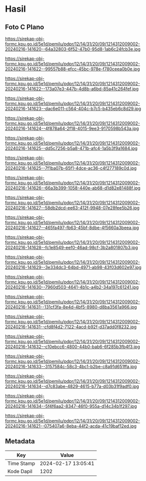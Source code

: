 # Hasil

## Foto C Plano

https://sirekap-obj-formc.kpu.go.id/5e1d/pemilu/pdpr/12/14/31/20/09/1214312009002-20240216-141620--64a32803-6f52-47b0-95d8-1ab6c24fcb3e.jpg

https://sirekap-obj-formc.kpu.go.id/5e1d/pemilu/pdpr/12/14/31/20/09/1214312009002-20240216-141622--99557b88-efcc-45bc-978e-f780ceea0b0e.jpg

https://sirekap-obj-formc.kpu.go.id/5e1d/pemilu/pdpr/12/14/31/20/09/1214312009002-20240216-141622--173a07e3-447b-4d8b-a6bd-85a41c264fef.jpg

https://sirekap-obj-formc.kpu.go.id/5e1d/pemilu/pdpr/12/14/31/20/09/1214312009002-20240216-141623--dac6e011-c564-404c-b7c5-b435eb6c8d29.jpg

https://sirekap-obj-formc.kpu.go.id/5e1d/pemilu/pdpr/12/14/31/20/09/1214312009002-20240216-141624--4f878a64-2f18-4015-9ee3-9170598b543a.jpg

https://sirekap-obj-formc.kpu.go.id/5e1d/pemilu/pdpr/12/14/31/20/09/1214312009002-20240216-141625--dd5c7256-b5a8-471b-afc4-1a5b3f9a1684.jpg

https://sirekap-obj-formc.kpu.go.id/5e1d/pemilu/pdpr/12/14/31/20/09/1214312009002-20240216-141625--7f1ba07b-65f1-4dce-ac36-c4f277189c0d.jpg

https://sirekap-obj-formc.kpu.go.id/5e1d/pemilu/pdpr/12/14/31/20/09/1214312009002-20240216-141626--66a3b399-1058-440e-ab68-d1d82e81488f.jpg

https://sirekap-obj-formc.kpu.go.id/5e1d/pemilu/pdpr/12/14/31/20/09/1214312009002-20240216-141627--58db2dcd-ee63-412f-9948-07e28fee5b26.jpg

https://sirekap-obj-formc.kpu.go.id/5e1d/pemilu/pdpr/12/14/31/20/09/1214312009002-20240216-141627--465fa497-fb63-45bf-8dbe-4f5660a3beea.jpg

https://sirekap-obj-formc.kpu.go.id/5e1d/pemilu/pdpr/12/14/31/20/09/1214312009002-20240216-141628--fc1e8549-eef0-46ad-98cf-3b2a801807b3.jpg

https://sirekap-obj-formc.kpu.go.id/5e1d/pemilu/pdpr/12/14/31/20/09/1214312009002-20240216-141629--3e334dc3-64bd-4971-ab98-43f03d602e97.jpg

https://sirekap-obj-formc.kpu.go.id/5e1d/pemilu/pdpr/12/14/31/20/09/1214312009002-20240216-141630--7960d503-4641-4b1c-a4b2-34a197c61241.jpg

https://sirekap-obj-formc.kpu.go.id/5e1d/pemilu/pdpr/12/14/31/20/09/1214312009002-20240216-141631--131cf3fa-8e4d-4bf5-8980-d8ba3561a966.jpg

https://sirekap-obj-formc.kpu.go.id/5e1d/pemilu/pdpr/12/14/31/20/09/1214312009002-20240216-141631--cfd8f4d2-7122-4acd-b92f-d37add0f8232.jpg

https://sirekap-obj-formc.kpu.go.id/5e1d/pemilu/pdpr/12/14/31/20/09/1214312009002-20240216-141632--c10ebcc6-4800-44b0-bab6-6f285b3fb4f3.jpg

https://sirekap-obj-formc.kpu.go.id/5e1d/pemilu/pdpr/12/14/31/20/09/1214312009002-20240216-141633--3157584c-58c3-4bc1-b2be-c8a91d651ffa.jpg

https://sirekap-obj-formc.kpu.go.id/5e1d/pemilu/pdpr/12/14/31/20/09/1214312009002-20240216-141634--d7c83abe-4829-4615-b77a-d03b31f9adf0.jpg

https://sirekap-obj-formc.kpu.go.id/5e1d/pemilu/pdpr/12/14/31/20/09/1214312009002-20240216-141634--5f4f6aa2-8347-46f0-955a-d14c34b1f297.jpg

https://sirekap-obj-formc.kpu.go.id/5e1d/pemilu/pdpr/12/14/31/20/09/1214312009002-20240216-141621--075407a6-8eba-44f2-acda-41c19baf12ed.jpg


## Metadata

| Key        | Value               |
| ---------- | ------------------- |
| Time Stamp | 2024-02-17 13:05:41 |
| Kode Dapil | 1202                |



